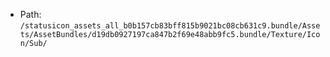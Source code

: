 * Path: `/statusicon_assets_all_b0b157cb83bff815b9021bc08cb631c9.bundle/Assets/AssetBundles/d19db0927197ca847b2f69e48abb9fc5.bundle/Texture/Icon/Sub/`
